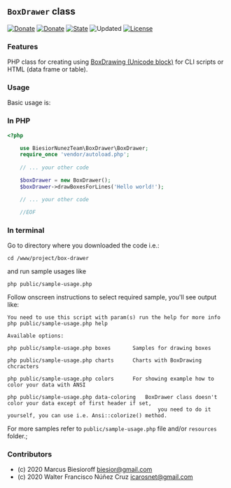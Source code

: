 ## `BoxDrawer` class

[![Donate](https://img.shields.io/static/v1?label=Donate&message=paypal.me/biesior&color=brightgreen)](https://www.paypal.me/biesior/4.99EUR)
[![Donate](https://img.shields.io/static/v1?label=Donate&message=paypal.me/wnunez86&color=brightgreen)](https://www.paypal.me/wnunez86/4.99USD)
[![State](https://img.shields.io/static/v1?label=candidate&message=1.0.0-rc2&color=blue 'Latest known version')](https://github.com/biesior/box-drawer/tree/v1.0.0-rc2) <!-- __SEMANTIC_VERSION_LINE__ -->
![Updated](https://img.shields.io/static/v1?label=upated&message=2020-08-30+19:48:50&color=lightgray 'Latest known update date') <!-- __SEMANTIC_UPDATED_LINE__ -->
[![License](https://img.shields.io/static/v1?label=license&message=GPL-3-or-later&color=yellowgreen)](https://en.wikipedia.org/wiki/GNU_General_Public_License#Version_3)

<!-- 
### Disclaimer

This code is in `alpha` state, please use it carefully. Visit the GitHub repository to check if newer `stable` state is available.
-->

### Features

PHP class for creating using [BoxDrawing (Unicode block)](https://en.wikipedia.org/wiki/Box_Drawing_(Unicode_block)) for CLI scripts or HTML (data frame or table).

### Usage

Basic usage is:


### In PHP
```php
<?php

    use BiesiorNunezTeam\BoxDrawer\BoxDrawer;
    require_once 'vendor/autoload.php';
    
    // ... your other code

    $boxDrawer = new BoxDrawer();
    $boxDrawer->drawBoxesForLines('Hello world!');

    // ... your other code

    //EOF
```

### In terminal
Go to directory where you downloaded the code i.e.:



```
cd /www/project/box-drawer
```

and run sample usages like

```
php public/sample-usage.php
```

Follow onscreen instructions to select required sample, you'll see output like:

```
You need to use this script with param(s) run the help for more info php public/sample-usage.php help

Available options:

php public/sample-usage.php boxes		Samples for drawing boxes

php public/sample-usage.php charts		Charts with BoxDrawing chcracters

php public/sample-usage.php colors		For showing example how to color your data with ANSI

php public/sample-usage.php data-coloring	BoxDrawer class doesn't color your data except of first header if set,
                                                you need to do it yourself, you can use i.e. Ansi::colorize() method.
```


For more samples refer to `public/sample-usage.php` file and/or `resources` folder.;

### Contributors
- (c) 2020 Marcus Biesioroff biesior@gmail.com
- (c) 2020 Walter Francisco Núñez Cruz icarosnet@gmail.com
